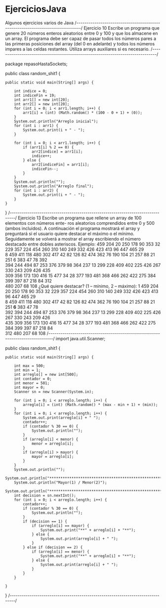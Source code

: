 # EjerciciosJava
Algunos ejercicios varios de Java
/*--------------------------------------------------------------------------------*/
Ejercicio 10
Escribe un programa que genere 20 números enteros aleatorios entre 0 y 100
y que los almacene en un array. El programa debe ser capaz de pasar todos
los números pares a las primeras posiciones del array (del 0 en adelante) y
todos los números impares a las celdas restantes. Utiliza arrays auxiliares si
es necesario.
/*--------------------------------------------------------------------------------*/

package repasoHastaSockets;

public class random_shit1 {

	public static void main(String[] args) {

		int indice = 0;
		int indiceFin = 19;
		int arr1[] = new int[20];
		int arr2[] = new int[20];
		for (int i = 0; i < arr1.length; i++) {
			arr1[i] = (int) (Math.random() * (100 - 0 + 1) + (0));
		}
		System.out.println("Arreglo inicial");
		for (int i : arr1) {
			System.out.print(i + " - ");
		}

		for (int i = 0; i < arr1.length; i++) {
			if (arr1[i] % 2 == 0) {
				arr2[indice] = arr1[i];
				indice++;
			} else {
				arr2[indiceFin] = arr1[i];
				indiceFin--;
			}
		}
		System.out.println("");
		System.out.println("Arreglo final");
		for (int i : arr2) {
			System.out.print(i + " - ");
		}
	}
}
/*--------------------------------------------------------------------------------*/
Ejercicio 13
Escribe un programa que rellene un array de 100 elementos con números ente-
ros aleatorios comprendidos entre 0 y 500 (ambos incluidos). A continuación
el programa mostrará el array y preguntará si el usuario quiere destacar el
máximo o el mínimo. Seguidamente se volverá a mostrar el array escribiendo
el número destacado entre dobles asteriscos.
Ejemplo:
459 204 20 250 178 90 353 32 229 357 224 454 260 310 140 249 332 426 423 413 96 447 465 29\
8 459 411 118 480 302 417 42 82 126 82 474 362 76 190 104 21 257 88 21 251 6 383 47 78 392\
394 244 494 87 253 376 379 98 364 237 13 299 228 409 402 225 426 267 330 243 209 426 435 \
309 356 173 130 416 15 477 34 28 377 193 481 368 466 262 422 275 384 399 397 87 218 84 312\
480 207 68 108
¿Qué quiere destacar? (1 – mínimo, 2 – máximo): 1
459 204 20 250 178 90 353 32 229 357 224 454 260 310 140 249 332 426 423 413 96 447 465 29\
8 459 411 118 480 302 417 42 82 126 82 474 362 76 190 104 21 257 88 21 251 **6** 383 47 78\
392 394 244 494 87 253 376 379 98 364 237 13 299 228 409 402 225 426 267 330 243 209 426 \
435 309 356 173 130 416 15 477 34 28 377 193 481 368 466 262 422 275 384 399 397 87 218 84\
312 480 207 68 108
/*--------------------------------------------------------------------------------*/
import java.util.Scanner;

public class random_shit1 {

	public static void main(String[] args) {

		int max = 500;
		int min = 1;
		int arreglo[] = new int[500];
		int contador = 0;
		int menor = 501;
		int mayor = 0;
		Scanner sn = new Scanner(System.in);

		for (int i = 0; i < arreglo.length; i++) {
			arreglo[i] = (int) (Math.random() * (max - min + 1) + (min));
		}
		for (int i = 0; i < arreglo.length; i++) {
			System.out.print(arreglo[i] + " ");
			contador++;
			if (contador % 30 == 0) {
				System.out.println("");
			}
			if (arreglo[i] < menor) {
				menor = arreglo[i];
			}
			if (arreglo[i] > mayor) {
				mayor = arreglo[i];
			}
		}
		System.out.println("");
		System.out.println("***************************************************************");
		System.out.println("Mayor(1) / Menor(2)");
		System.out.println("***************************************************************");
		int decision = sn.nextInt();
		for (int i = 0; i < arreglo.length; i++) {
			contador++;
			if (contador % 30 == 0) {
				System.out.println("");
			}
			if (decision == 1) {
				if (arreglo[i] == mayor) {
					System.out.print("**" + arreglo[i] + "**");
				} else {
					System.out.print(arreglo[i] + " ");
				}
			} else if (decision == 2) {
				if (arreglo[i] == menor) {
					System.out.print("**" + arreglo[i] + "**");
				} else {
					System.out.print(arreglo[i] + " ");
				}
			}
		}

	}

}
/*--------------------------------------------------------------------------------*/
